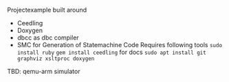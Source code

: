 Projectexample built around 
 - Ceedling
 - Doxygen
 - dbcc as dbc compiler
 - SMC for Generation of Statemachine Code
Requires following tools
<code>sudo install ruby</code>
<code>gem install ceedling</code>
for docs
<code>sudo apt install git graphviz xsltproc doxygen</code>

TBD: qemu-arm simulator
